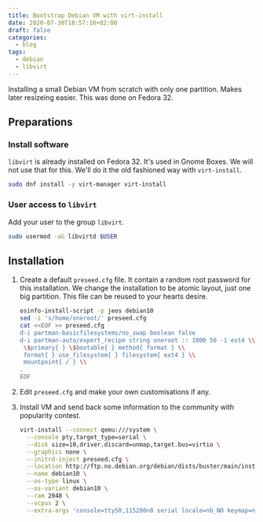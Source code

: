 ```yaml
---
title: Bootstrap Debian VM with virt-install
date: 2020-07-30T18:57:10+02:00
draft: false
categories:
  - blog
tags:
  - debian
  - libvirt
---
```


Installing a small Debian VM from scratch with only one partition. Makes later resizeing easier. This was done on Fedora 32.

## Preparations

### Install software

`libvirt` is already installed on Fedora 32. It's used in Gnome Boxes. We will not use that for this. We'll do it the old fashioned way with `virt-install`.

```bash
sudo dnf install -y virt-manager virt-install
```

### User access to `libvirt`

Add your user to the group `libvirt`.

```bash
sudo usermod -aG libvirtd $USER
```

## Installation

1. Create a default `preseed.cfg` file. It contain a random root password for this installation. We change the installation to be atomic layout, just one big partition. This file can be reused to your hearts desire.

    ```bash
    osinfo-install-script -p jeos debian10
    sed -i 's/home/oneroot/' preseed.cfg
    cat <<EOF >> preseed.cfg
    d-i partman-basicfilesystems/no_swap boolean false
    d-i partman-auto/expert_recipe string oneroot :: 1000 50 -1 ext4 \\
     \$primary{ } \$bootable{ } method{ format } \\
     format{ } use_filesystem{ } filesystem{ ext4 } \\
     mountpoint{ / } \\
    .
    EOF
    ```

0. Edit `preseed.cfg` and make your own customisations if any.

0. Install VM and send back some information to the community with popularity contest.

    ```bash
    virt-install --connect qemu:///system \
      --console pty,target_type=serial \
      --disk size=10,driver.discard=unmap,target.bus=virtio \
      --graphics none \
      --initrd-inject preseed.cfg \
      --location http://ftp.no.debian.org/debian/dists/buster/main/installer-amd64 \
      --name debian10 \
      --os-type linux \
      --os-variant debian10 \
      --ram 2048 \
      --vcpus 2 \
      --extra-args 'console=ttyS0,115200n8 serial locale=nb_NO keymap=no auto=true mirror/country=manual mirror/http/hostname=ftp.no.debian.org mirror/http/directory=/debian mirror/http/proxy= passwd/make-user=false popularity-contest/participate=true file=/preseed.cfg'
    ```

<!---
# vim: set spell spelllang=en:
-->
